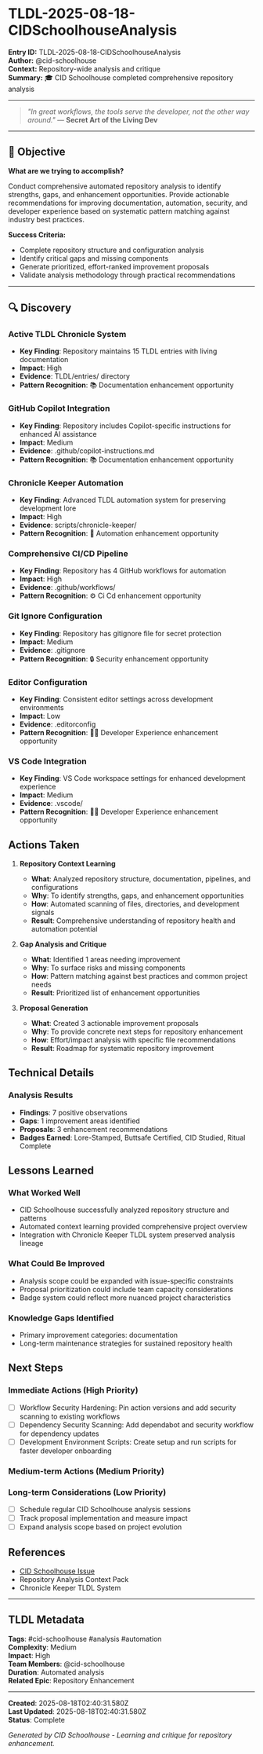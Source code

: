 # TLDL-2025-08-18-CIDSchoolhouseAnalysis

**Entry ID:** TLDL-2025-08-18-CIDSchoolhouseAnalysis  
**Author:** @cid-schoolhouse  
**Context:** Repository-wide analysis and critique  
**Summary:** 🎓 CID Schoolhouse completed comprehensive repository analysis  

---

> *"In great workflows, the tools serve the developer, not the other way around."* — **Secret Art of the Living Dev**

---

## 🎯 Objective

**What are we trying to accomplish?**

Conduct comprehensive automated repository analysis to identify strengths, gaps, and enhancement opportunities. Provide actionable recommendations for improving documentation, automation, security, and developer experience based on systematic pattern matching against industry best practices.

**Success Criteria:**
- Complete repository structure and configuration analysis
- Identify critical gaps and missing components
- Generate prioritized, effort-ranked improvement proposals
- Validate analysis methodology through practical recommendations

---

## 🔍 Discovery

### Active TLDL Chronicle System
- **Key Finding**: Repository maintains 15 TLDL entries with living documentation
- **Impact**: High
- **Evidence**: TLDL/entries/ directory
- **Pattern Recognition**: 📚 Documentation enhancement opportunity

### GitHub Copilot Integration
- **Key Finding**: Repository includes Copilot-specific instructions for enhanced AI assistance
- **Impact**: Medium
- **Evidence**: .github/copilot-instructions.md
- **Pattern Recognition**: 📚 Documentation enhancement opportunity

### Chronicle Keeper Automation
- **Key Finding**: Advanced TLDL automation system for preserving development lore
- **Impact**: High
- **Evidence**: scripts/chronicle-keeper/
- **Pattern Recognition**: 🤖 Automation enhancement opportunity

### Comprehensive CI/CD Pipeline
- **Key Finding**: Repository has 4 GitHub workflows for automation
- **Impact**: High
- **Evidence**: .github/workflows/
- **Pattern Recognition**: ⚙️ Ci Cd enhancement opportunity

### Git Ignore Configuration
- **Key Finding**: Repository has gitignore file for secret protection
- **Impact**: Medium
- **Evidence**: .gitignore
- **Pattern Recognition**: 🔒 Security enhancement opportunity

### Editor Configuration
- **Key Finding**: Consistent editor settings across development environments
- **Impact**: Low
- **Evidence**: .editorconfig
- **Pattern Recognition**: 👨‍💻 Developer Experience enhancement opportunity

### VS Code Integration
- **Key Finding**: VS Code workspace settings for enhanced development experience
- **Impact**: Medium
- **Evidence**: .vscode/
- **Pattern Recognition**: 👨‍💻 Developer Experience enhancement opportunity

## Actions Taken

1. **Repository Context Learning**
   - **What**: Analyzed repository structure, documentation, pipelines, and configurations
   - **Why**: To identify strengths, gaps, and enhancement opportunities
   - **How**: Automated scanning of files, directories, and development signals
   - **Result**: Comprehensive understanding of repository health and automation potential

2. **Gap Analysis and Critique**
   - **What**: Identified 1 areas needing improvement
   - **Why**: To surface risks and missing components
   - **How**: Pattern matching against best practices and common project needs
   - **Result**: Prioritized list of enhancement opportunities

3. **Proposal Generation**
   - **What**: Created 3 actionable improvement proposals
   - **Why**: To provide concrete next steps for repository enhancement
   - **How**: Effort/impact analysis with specific file recommendations
   - **Result**: Roadmap for systematic repository improvement

## Technical Details

### Analysis Results
- **Findings**: 7 positive observations
- **Gaps**: 1 improvement areas identified
- **Proposals**: 3 enhancement recommendations
- **Badges Earned**: Lore-Stamped, Buttsafe Certified, CID Studied, Ritual Complete

## Lessons Learned

### What Worked Well
- CID Schoolhouse successfully analyzed repository structure and patterns
- Automated context learning provided comprehensive project overview
- Integration with Chronicle Keeper TLDL system preserved analysis lineage

### What Could Be Improved
- Analysis scope could be expanded with issue-specific constraints
- Proposal prioritization could include team capacity considerations
- Badge system could reflect more nuanced project characteristics

### Knowledge Gaps Identified
- Primary improvement categories: documentation
- Long-term maintenance strategies for sustained repository health

## Next Steps

### Immediate Actions (High Priority)
- [ ] Workflow Security Hardening: Pin action versions and add security scanning to existing workflows
- [ ] Dependency Security Scanning: Add dependabot and security workflow for dependency updates
- [ ] Development Environment Scripts: Create setup and run scripts for faster developer onboarding

### Medium-term Actions (Medium Priority)

### Long-term Considerations (Low Priority)
- [ ] Schedule regular CID Schoolhouse analysis sessions
- [ ] Track proposal implementation and measure impact
- [ ] Expand analysis scope based on project evolution

## References

- [CID Schoolhouse Issue](https://github.com/jmeyer1980/living-dev-agent/issues/cid-schoolhouse)
- Repository Analysis Context Pack
- Chronicle Keeper TLDL System

---

## TLDL Metadata

**Tags**: #cid-schoolhouse #analysis #automation  
**Complexity**: Medium  
**Impact**: High  
**Team Members**: @cid-schoolhouse  
**Duration**: Automated analysis  
**Related Epic**: Repository Enhancement  

---

**Created**: 2025-08-18T02:40:31.580Z  
**Last Updated**: 2025-08-18T02:40:31.580Z  
**Status**: Complete  

*Generated by CID Schoolhouse - Learning and critique for repository enhancement.*
